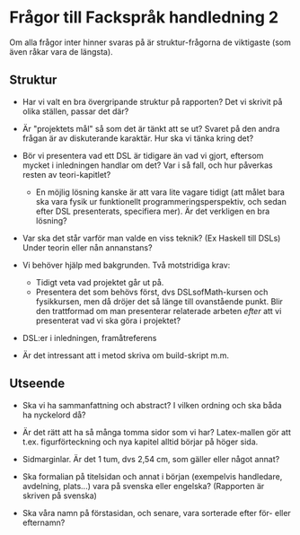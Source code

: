 
# Frågor till Fackspråk handledning 2

Om alla frågor inter hinner svaras på är struktur-frågorna de viktigaste (som även råkar vara de längsta).

## Struktur

- Har vi valt en bra övergripande struktur på rapporten? Det vi skrivit på olika ställen, passar det där?

- Är "projektets mål" så som det är tänkt att se ut? Svaret på den andra frågan är av diskuterande karaktär. Hur ska vi tänka kring det?

- Bör vi presentera vad ett DSL är tidigare än vad vi gjort, eftersom mycket i inledningen handlar om det? Var i så fall, och hur påverkas resten av teori-kapitlet?
  - En möjlig lösning kanske är att vara lite vagare tidigt (att målet bara ska vara fysik ur funktionellt programmeringsperspektiv, och sedan efter DSL presenterats, specifiera mer). Är det verkligen en bra lösning?

- Var ska det står varför man valde en viss teknik? (Ex Haskell till DSLs) Under teorin eller nån annanstans?

- Vi behöver hjälp med bakgrunden. Två motstridiga krav:
  - Tidigt veta vad projektet går ut på.
  - Presentera det som behövs först, dvs DSLsofMath-kursen och fysikkursen, men då dröjer det så länge till ovanstående punkt.
  Blir den trattformad om man presenterar relaterade arbeten *efter* att vi presenterat vad vi ska göra i projektet?

- DSL:er i inledningen, framåtreferens

- Är det intressant att i metod skriva om build-skript m.m.

## Utseende

- Ska vi ha sammanfattning och abstract? I vilken ordning och ska båda ha nyckelord då?

- Är det rätt att ha så många tomma sidor som vi har? Latex-mallen gör att t.ex. figurförteckning och nya kapitel alltid börjar på höger sida.

- Sidmarginlar. Är det 1 tum, dvs 2,54 cm, som gäller eller något annat?

- Ska formalian på titelsidan och annat i början (exempelvis handledare, avdelning, plats...) vara på svenska eller engelska? (Rapporten är skriven på svenska)

- Ska våra namn på förstasidan, och senare, vara sorterade efter för- eller efternamn?
